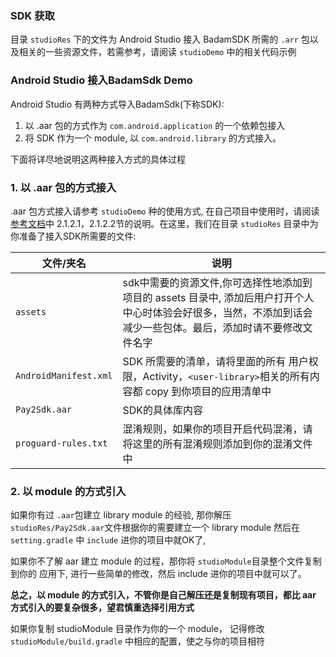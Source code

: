 ### SDK 获取
目录 `studioRes` 下的文件为 Android Studio 接入 BadamSDK 所需的 `.arr` 包以及相关的一些资源文件，若需参考，请阅读 `studioDemo` 中的相关代码示例
### Android Studio 接入BadamSdk Demo
Android Studio 有两种方式导入BadamSdk(下称SDK):
1. 以 .aar 包的方式作为 `com.android.application` 的一个依赖包接入
2. 将 SDK 作为一个 module, 以 `com.android.library` 的方式接入。

下面将详尽地说明这两种接入方式的具体过程

### 1. 以 .aar 包的方式接入
.aar 包方式接入请参考 `studioDemo` 种的使用方式, 在自己项目中使用时，请阅读 [参考文档](https://sdk-doc.badambiz.com/chapter1-started/step2.1.html)中 2.1.2.1，2.1.2.2节的说明。在这里，我们在目录 `studioRes` 目录中为你准备了接入SDK所需要的文件:

文件/夹名| 说明
--- | ---
`assets`| sdk中需要的资源文件,你可选择性地添加到项目的 assets 目录中, 添加后用户打开个人中心时体验会好很多，当然，不添加到话会减少一些包体。最后，添加时请不要修改文件名字
`AndroidManifest.xml`|SDK 所需要的清单，请将里面的所有 用户权限，Activity，`<user-library>`相关的所有内容都 copy 到你项目的应用清单中
`Pay2Sdk.aar`|SDK的具体库内容
`proguard-rules.txt`|混淆规则，如果你的项目开启代码混淆，请将这里的所有混淆规则添加到你的混淆文件中

### 2. 以 module 的方式引入
如果你有过 `.aar`包建立 library module 的经验, 那你解压 `studioRes/Pay2Sdk.aar`文件根据你的需要建立一个 library module 然后在 `setting.gradle` 中 `include` 进你的项目中就OK了,

如果你不了解 aar 建立 module 的过程，那你将 `studioModule`目录整个文件复制到你的 应用下, 进行一些简单的修改，然后 include 进你的项目中就可以了。

<B>总之，以 module 的方式引入，不管你是自己解压还是复制现有项目，都比 aar 方式引入的要复杂很多，望君慎重选择引用方式</B>

如果你复制 studioModule 目录作为你的一个 module， 记得修改 `studioModule/build.gradle` 中相应的配置，使之与你的项目相符



 
